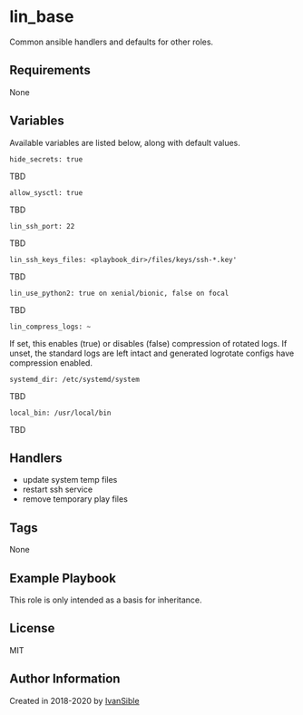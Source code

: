 # lin_base

Common ansible handlers and defaults for other roles.


## Requirements

None


## Variables

Available variables are listed below, along with default values.

    hide_secrets: true
TBD

    allow_sysctl: true
TBD

    lin_ssh_port: 22
TBD

    lin_ssh_keys_files: <playbook_dir>/files/keys/ssh-*.key'
TBD

    lin_use_python2: true on xenial/bionic, false on focal
TBD

    lin_compress_logs: ~
If set, this enables (true) or disables (false) compression of rotated logs.
If unset, the standard logs are left intact and generated logrotate configs
have compression enabled.

    systemd_dir: /etc/systemd/system
TBD

    local_bin: /usr/local/bin
TBD


## Handlers

- update system temp files
- restart ssh service
- remove temporary play files


## Tags

None


## Example Playbook

This role is only intended as a basis for inheritance.


## License

MIT


## Author Information

Created in 2018-2020 by [IvanSible](https://github.com/ivansible)
